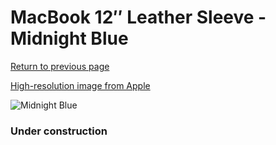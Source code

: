 # MacBook 12″ Leather Sleeve - Midnight Blue

[Return to previous page](/macbook)

[High-resolution image from Apple](https://store.storeimages.cdn-apple.com/8756/as-images.apple.com/is/MQG02?wid=4500&hei=4500&fmt=png)

<div style="width: 384px"><img src="/everypreview/MQG02.png" alt="Midnight Blue"></div>

### Under construction
